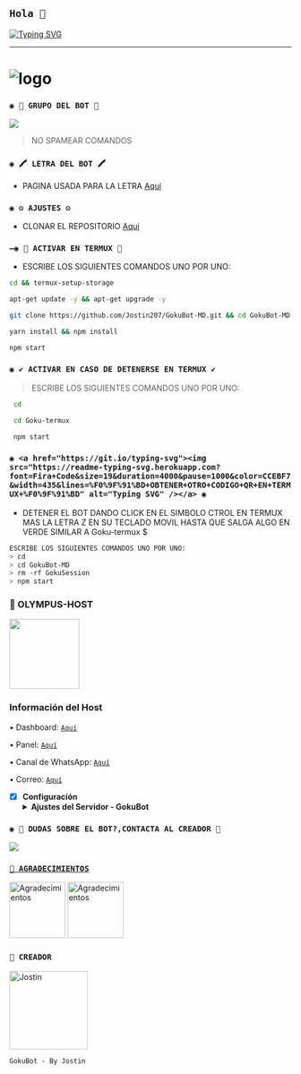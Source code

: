 ## **`Hola 👋`**

<a href="https://git.io/typing-svg"><img src="https://readme-typing-svg.herokuapp.com?font=Fira+Code&duration=4000&pause=1000&color=F7F629&width=435&lines=GokuBot-MD+%E2%9C%A8%EF%B8%8F;Gracias+Por+Visitar+Este+Repositorio;Espero+Te+Guste+Mucho;Deja+Tu+Estrellita+(No+Obligatorio)" alt="Typing SVG" /></a>


------------------

# ![logo](https://telegra.ph/file/891dc302887ed54a2c6d3.jpg)

### `◉ 💟 GRUPO DEL BOT 💟`

<a href="https://chat.whatsapp.com/G9MpDVmJtbiIpItEZpg70s" target="blank"><img src="https://img.shields.io/badge/GRUPO_OFC_DEL_BOT_-25D366?style=for-the-badge&logo=whatsapp&logoColor=white" /></a>



 > NO SPAMEAR COMANDOS


### `◉ 🖍 LETRA DEL BOT 🖍`
- PAGINA USADA PARA LA LETRA [Aqui](https://smiley.cool/es/weirdmaker.php)


### `◉ ⚙️ AJUSTES ⚙️`
- CLONAR EL REPOSITORIO [Aqui](https://github.com/Jostin207/GokuBot-MD/fork)


### `—◉ 👾 ACTIVAR EN TERMUX 👾` 
- ESCRIBE LOS SIGUIENTES COMANDOS UNO POR UNO:
```bash
cd && termux-setup-storage
```

```bash
apt-get update -y && apt-get upgrade -y
```

```bash
git clone https://github.com/Jostin207/GokuBot-MD.git && cd GokuBot-MD
```

```bash
yarn install && npm install
```

```bash
npm start
```

### `◉ ✔️ ACTIVAR EN CASO DE DETENERSE EN TERMUX ✔️`

> ESCRIBE LOS SIGUIENTES COMANDOS UNO POR UNO:
```bash
 cd
```
```bash
 cd Goku-termux
```
```bash
 npm start
```

### `◉ <a href="https://git.io/typing-svg"><img src="https://readme-typing-svg.herokuapp.com?font=Fira+Code&size=19&duration=4000&pause=1000&color=CCEBF7&width=435&lines=%F0%9F%91%BD+OBTENER+OTRO+CODIGO+QR+EN+TERMUX+%F0%9F%91%BD" alt="Typing SVG" /></a> ◉`
- DETENER EL BOT DANDO CLICK EN EL SIMBOLO CTROL EN TERMUX MAS LA LETRA Z EN SU TECLADO MOVIL HASTA QUE SALGA ALGO EN VERDE SIMILAR A  Goku-termux $  
```bash
ESCRIBE LOS SIGUIENTES COMANDOS UNO POR UNO:
> cd 
> cd GokuBot-MD
> rm -rf GokuSession
> npm start
```
### 🔵 OLYMPUS-HOST 
<a href="https://dash.olympus-host.xyz"><img src="https://qu.ax/waCu.jpg" height="125px"></a>
### Información del Host

• Dashboard: [`Aquí`](https://dash.olympus-host.xyz)

• Panel: [`Aquí`](https://panel.olympus-host.xyz)

• Canal de WhatsApp: [`Aquí`](https://whatsapp.com/channel/0029ValCkNT2ER6gHWFRQ71J)

• Correo: [`Aquí`](olympushost2@gmail.com.com)

- [x] **Configuración** <details><summary>**Ajustes del Servidor - GokuBot**</summary><img src="https://telegra.ph/file/df9e39ea02ef177ac5194.jpg"></details>

 ### `◉ 👑 DUDAS SOBRE EL BOT?,CONTACTA AL CREADOR 👑`
<a href="http://wa.me/593939005387" target="blank"><img src="https://img.shields.io/badge/JOSTIN-CREADOR-25D366?style=for-the-badge&logo=whatsapp&logoColor=white" />


### `💖 AGRADECIMIENTOS`
<a
href="https://github.com/OfcDiego"><img src="https://github.com/OfcDiego.png" width="100" height="100" alt="Agradecimientos"/></a>
<a
href="https://github.com/BrunoSobrino"><img src="https://github.com/BrunoSobrino.png" width="100" height="100" alt="Agradecimientos"/></a>

### `👑 CREADOR` 
<a
href="https://github.com/Jostin207"><img src="https://github.com/Jostin207.png" width="140" height="140" alt="Jostin"/></a>

`GokuBot - By Jostin`

